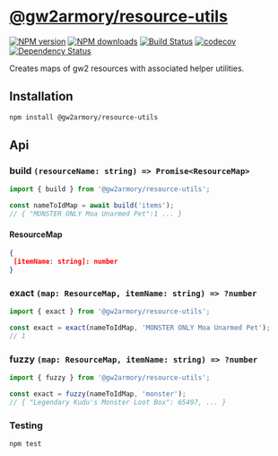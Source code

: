 # [@gw2armory/resource-utils](https://github.com/madou/@gw2armory/resource-utils)

[![NPM version](http://img.shields.io/npm/v/@gw2armory/resource-utils.svg?style=flat-square)](https://www.npmjs.com/package/@gw2armory/resource-utils)
[![NPM downloads](http://img.shields.io/npm/dm/@gw2armory/resource-utils.svg?style=flat-square)](https://www.npmjs.com/package/@gw2armory/resource-utils)
[![Build Status](http://img.shields.io/travis/madou/@gw2armory/resource-utils/master.svg?style=flat-square)](https://travis-ci.org/madou/@gw2armory/resource-utils)
[![codecov](https://codecov.io/gh/madou/@gw2armory/resource-utils/branch/master/graph/badge.svg)](https://codecov.io/gh/madou/@gw2armory/resource-utils)
[![Dependency Status](http://img.shields.io/david/madou/@gw2armory/resource-utils.svg?style=flat-square)](https://david-dm.org/madou/@gw2armory/resource-utils)

Creates maps of gw2 resources with associated helper utilities.

## Installation

```sh
npm install @gw2armory/resource-utils
```

## Api

### build `(resourceName: string) => Promise<ResourceMap>`

```javascript
import { build } from '@gw2armory/resource-utils';

const nameToIdMap = await build('items');
// { "MONSTER ONLY Moa Unarmed Pet":1 ... }
```

#### ResourceMap

```json
{
 [itemName: string]: number
}
```

### exact `(map: ResourceMap, itemName: string) => ?number`

```javascript
import { exact } from '@gw2armory/resource-utils';

const exact = exact(nameToIdMap, 'MONSTER ONLY Moa Unarmed Pet');
// 1
```

### fuzzy `(map: ResourceMap, itemName: string) => ?number`

```javascript
import { fuzzy } from '@gw2armory/resource-utils';

const exact = fuzzy(nameToIdMap, 'monster');
// { "Legendary Kudu's Monster Loot Box": 65497, ... }
```

### Testing

```bash
npm test
```
